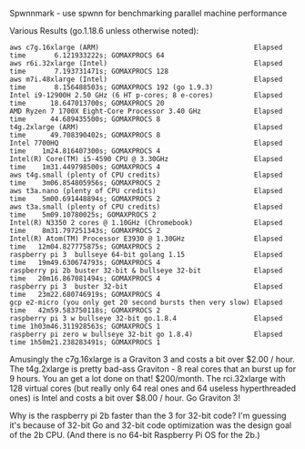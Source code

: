 Spwnnmark - use spwnn for benchmarking parallel machine performance

Various Results (go.1.18.6 unless otherwise noted):
```
aws c7g.16xlarge (ARM)                                      Elapsed time       6.121933222s; GOMAXPROCS 64
aws r6i.32xlarge (Intel)                                    Elapsed time       7.193731471s; GOMAXPROCS 128
aws m7i.48xlarge (Intel)                                    Elapsed time       8.156488503s; GOMAXPROCS 192 (go 1.9.3)
Intel i9-12900H 2.50 GHz (6 HT p-cores; 8 e-cores)          Elapsed time      18.647013700s; GOMAXPROCS 20
AMD Ryzen 7 1700X Eight-Core Processor 3.40 GHz             Elapsed time      44.689435500s; GOMAXPROCS 8
t4g.2xlarge (ARM)                                           Elapsed time      49.708390402s; GOMAXPROCS 8
Intel 7700HQ                                                Elapsed time    1m24.816407300s; GOMAXPROCS 4
Intel(R) Core(TM) i5-4590 CPU @ 3.30GHz                     Elapsed time    1m31.449798500s; GOMAXPROCS 4
aws t4g.small (plenty of CPU credits)                       Elapsed time    3m06.854805956s; GOMAXPROCS 2
aws t3a.nano (plenty of CPU credits)                        Elapsed time    5m00.691448894s; GOMAXPROCS 2
aws t3a.small (plenty of CPU credits)                       Elapsed time    5m09.10780025s; GOMAXPROCS 2
Intel(R) N3350 2 cores @ 1.10GHz (Chromebook)               Elapsed time    8m31.797251343s; GOMAXPROCS 2
Intel(R) Atom(TM) Processor E3930 @ 1.30GHz                 Elapsed time   12m04.827775875s; GOMAXPROCS 2
raspberry pi 3  bullseye 64-bit golang 1.15                 Elapsed time   19m49.630674793s; GOMAXPROCS 4
raspberry pi 2b buster 32-bit & bullseye 32-bit             Elapsed time   20m16.867081494s; GOMAXPROCS 4
raspberry pi 3  buster 32-bit                               Elapsed time   23m22.680746919s; GOMAXPROCS 4
gcp e2-micro (you only get 20 second bursts then very slow) Elapsed time   42m59.583750118s; GOMAXPROCS 2
raspberry pi 3 w bullseye 32-bit go.1.8.4                   Elapsed time 1h03m46.311928563s; GOMAXPROCS 1
raspberry pi zero w bullseye 32-bit go 1.8.4)               Elapsed time 1h50m21.238283491s; GOMAXPROCS 1
```

Amusingly the c7g.16xlarge is a Graviton 3 and costs a bit over $2.00 / hour.
The t4g.2xlarge is pretty bad-ass Graviton - 8 real cores that an burst up for 9 hours.  You an get a lot done on that!  $200/month.
The rci.32xlarge with 128 virtual cores (but really only 64 real ones and 64 useless hyperthreaded ones) is Intel and costs a bit over $8.00 / hour.
Go Graviton 3!

Why is the raspberry pi 2b faster than the 3 for 32-bit code?  I'm guessing it's because of 32-bit Go and 32-bit code optimization was the design goal of the 2b CPU.  (And there is no 64-bit Raspberry Pi OS for the 2b.)
